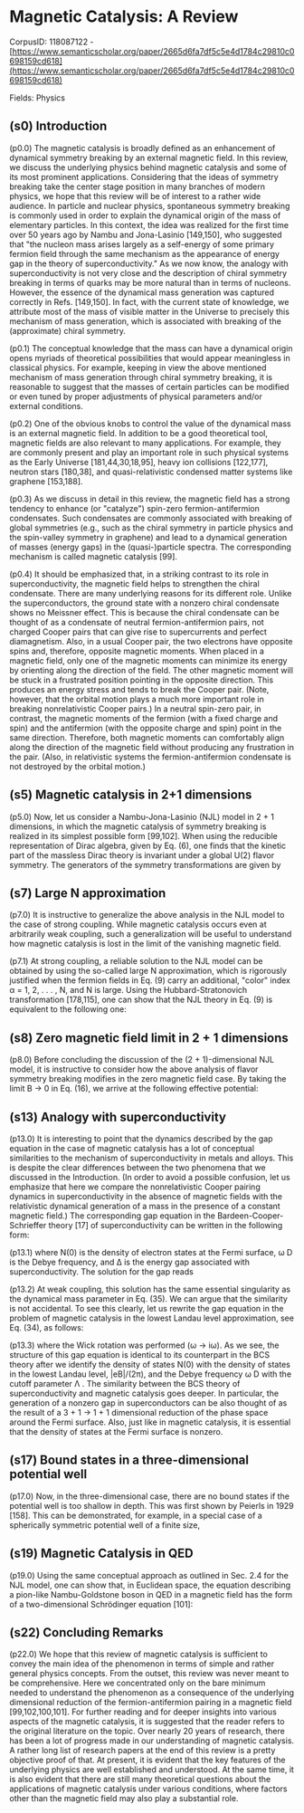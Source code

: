 # Magnetic Catalysis: A Review

CorpusID: 118087122 - [https://www.semanticscholar.org/paper/2665d6fa7df5c5e4d1784c29810c0698159cd618](https://www.semanticscholar.org/paper/2665d6fa7df5c5e4d1784c29810c0698159cd618)

Fields: Physics

## (s0) Introduction
(p0.0) The magnetic catalysis is broadly defined as an enhancement of dynamical symmetry breaking by an external magnetic field. In this review, we discuss the underlying physics behind magnetic catalysis and some of its most prominent applications. Considering that the ideas of symmetry breaking take the center stage position in many branches of modern physics, we hope that this review will be of interest to a rather wide audience. In particle and nuclear physics, spontaneous symmetry breaking is commonly used in order to explain the dynamical origin of the mass of elementary particles. In this context, the idea was realized for the first time over 50 years ago by Nambu and Jona-Lasinio [149,150], who suggested that "the nucleon mass arises largely as a self-energy of some primary fermion field through the same mechanism as the appearance of energy gap in the theory of superconductivity." As we now know, the analogy with superconductivity is not very close and the description of chiral symmetry breaking in terms of quarks may be more natural than in terms of nucleons. However, the essence of the dynamical mass generation was captured correctly in Refs. [149,150]. In fact, with the current state of knowledge, we attribute most of the mass of visible matter in the Universe to precisely this mechanism of mass generation, which is associated with breaking of the (approximate) chiral symmetry.

(p0.1) The conceptual knowledge that the mass can have a dynamical origin opens myriads of theoretical possibilities that would appear meaningless in classical physics. For example, keeping in view the above mentioned mechanism of mass generation through chiral symmetry breaking, it is reasonable to suggest that the masses of certain particles can be modified or even tuned by proper adjustments of physical parameters and/or external conditions.

(p0.2) One of the obvious knobs to control the value of the dynamical mass is an external magnetic field. In addition to be a good theoretical tool, magnetic fields are also relevant to many applications. For example, they are commonly present and play an important role in such physical systems as the Early Universe [181,44,30,18,95], heavy ion collisions [122,177], neutron stars [180,38], and quasi-relativistic condensed matter systems like graphene [153,188].

(p0.3) As we discuss in detail in this review, the magnetic field has a strong tendency to enhance (or "catalyze") spin-zero fermion-antifermion condensates. Such condensates are commonly associated with breaking of global symmetries (e.g., such as the chiral symmetry in particle physics and the spin-valley symmetry in graphene) and lead to a dynamical generation of masses (energy gaps) in the (quasi-)particle spectra. The corresponding mechanism is called magnetic catalysis [99].

(p0.4) It should be emphasized that, in a striking contrast to its role in superconductivity, the magnetic field helps to strengthen the chiral condensate. There are many underlying reasons for its different role. Unlike the superconductors, the ground state with a nonzero chiral condensate shows no Meissner effect. This is because the chiral condensate can be thought of as a condensate of neutral fermion-antifermion pairs, not charged Cooper pairs that can give rise to supercurrents and perfect diamagnetism. Also, in a usual Cooper pair, the two electrons have opposite spins and, therefore, opposite magnetic moments. When placed in a magnetic field, only one of the magnetic moments can minimize its energy by orienting along the direction of the field. The other magnetic moment will be stuck in a frustrated position pointing in the opposite direction. This produces an energy stress and tends to break the Cooper pair. (Note, however, that the orbital motion plays a much more important role in breaking nonrelativistic Cooper pairs.) In a neutral spin-zero pair, in contrast, the magnetic moments of the fermion (with a fixed charge and spin) and the antifermion (with the opposite charge and spin) point in the same direction. Therefore, both magnetic moments can comfortably align along the direction of the magnetic field without producing any frustration in the pair. (Also, in relativistic systems the fermion-antifermion condensate is not destroyed by the orbital motion.)
## (s5) Magnetic catalysis in 2+1 dimensions
(p5.0) Now, let us consider a Nambu-Jona-Lasinio (NJL) model in 2 + 1 dimensions, in which the magnetic catalysis of symmetry breaking is realized in its simplest possible form [99,102]. When using the reducible representation of Dirac algebra, given by Eq. (6), one finds that the kinetic part of the massless Dirac theory is invariant under a global U(2) flavor symmetry. The generators of the symmetry transformations are given by
## (s7) Large N approximation
(p7.0) It is instructive to generalize the above analysis in the NJL model to the case of strong coupling. While magnetic catalysis occurs even at arbitrarily weak coupling, such a generalization will be useful to understand how magnetic catalysis is lost in the limit of the vanishing magnetic field.

(p7.1) At strong coupling, a reliable solution to the NJL model can be obtained by using the so-called large N approximation, which is rigorously justified when the fermion fields in Eq. (9) carry an additional, "color" index α = 1, 2, . . . , N, and N is large. Using the Hubbard-Stratonovich transformation [178,115], one can show that the NJL theory in Eq. (9) is equivalent to the following one:
## (s8) Zero magnetic field limit in 2 + 1 dimensions
(p8.0) Before concluding the discussion of the (2 + 1)-dimensional NJL model, it is instructive to consider how the above analysis of flavor symmetry breaking modifies in the zero magnetic field case. By taking the limit B → 0 in Eq. (16), we arrive at the following effective potential:
## (s13) Analogy with superconductivity
(p13.0) It is interesting to point that the dynamics described by the gap equation in the case of magnetic catalysis has a lot of conceptual similarities to the mechanism of superconductivity in metals and alloys. This is despite the clear differences between the two phenomena that we discussed in the Introduction. (In order to avoid a possible confusion, let us emphasize that here we compare the nonrelativistic Cooper pairing dynamics in superconductivity in the absence of magnetic fields with the relativistic dynamical generation of a mass in the presence of a constant magnetic field.) The corresponding gap equation in the Bardeen-Cooper-Schrieffer theory [17] of superconductivity can be written in the following form:

(p13.1) where N(0) is the density of electron states at the Fermi surface, ω D is the Debye frequency, and ∆ is the energy gap associated with superconductivity. The solution for the gap reads

(p13.2) At weak coupling, this solution has the same essential singularity as the dynamical mass parameter in Eq. (35). We can argue that the similarity is not accidental. To see this clearly, let us rewrite the gap equation in the problem of magnetic catalysis in the lowest Landau level approximation, see Eq. (34), as follows:

(p13.3) where the Wick rotation was performed (ω → iω). As we see, the structure of this gap equation is identical to its counterpart in the BCS theory after we identify the density of states N(0) with the density of states in the lowest Landau level, |eB|/(2π), and the Debye frequency ω D with the cutoff parameter Λ . The similarity between the BCS theory of superconductivity and magnetic catalysis goes deeper. In particular, the generation of a nonzero gap in superconductors can be also thought of as the result of a 3 + 1 → 1 + 1 dimensional reduction of the phase space around the Fermi surface. Also, just like in magnetic catalysis, it is essential that the density of states at the Fermi surface is nonzero.
## (s17) Bound states in a three-dimensional potential well
(p17.0) Now, in the three-dimensional case, there are no bound states if the potential well is too shallow in depth. This was first shown by Peierls in 1929 [158]. This can be demonstrated, for example, in a special case of a spherically symmetric potential well of a finite size,
## (s19) Magnetic Catalysis in QED
(p19.0) Using the same conceptual approach as outlined in Sec. 2.4 for the NJL model, one can show that, in Euclidean space, the equation describing a pion-like Nambu-Goldstone boson in QED in a magnetic field has the form of a two-dimensional Schrödinger equation [101]:
## (s22) Concluding Remarks
(p22.0) We hope that this review of magnetic catalysis is sufficient to convey the main idea of the phenomenon in terms of simple and rather general physics concepts. From the outset, this review was never meant to be comprehensive. Here we concentrated only on the bare minimum needed to understand the phenomenon as a consequence of the underlying dimensional reduction of the fermion-antifermion pairing in a magnetic field [99,102,100,101]. For further reading and for deeper insights into various aspects of the magnetic catalysis, it is suggested that the reader refers to the original literature on the topic. Over nearly 20 years of research, there has been a lot of progress made in our understanding of magnetic catalysis. A rather long list of research papers at the end of this review is a pretty objective proof of that. At present, it is evident that the key features of the underlying physics are well established and understood. At the same time, it is also evident that there are still many theoretical questions about the applications of magnetic catalysis under various conditions, where factors other than the magnetic field may also play a substantial role.
